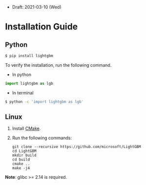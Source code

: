 * Draft: 2021-03-10 (Wed)

# Installation Guide



## Python

```bash
$ pip install lightgbm
```

To verify the installation, run the following command.

* In python

```python
import lightgbm as lgb
```

* In terminal

```bash
$ python -c 'import lightgbm as lgb'
```

## Linux

1. Install [CMake](https://cmake.org/).

2. Run the following commands:

   ```
   git clone --recursive https://github.com/microsoft/LightGBM
   cd LightGBM
   mkdir build
   cd build
   cmake ..
   make -j4
   ```

**Note**: glibc >= 2.14 is required.

```bash

```

